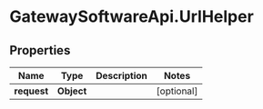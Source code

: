# GatewaySoftwareApi.UrlHelper

## Properties
Name | Type | Description | Notes
------------ | ------------- | ------------- | -------------
**request** | **Object** |  | [optional] 


